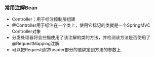 ### 常用注解Bean

* Controller：用于标注控制层组建
* @Controller用于标注在一个类上，使用它标记的类就是一个SpringMVC Controller对象
* 分发处理器将会扫描使用了该注解的类的方法，并检测该方法是否使用了@RequestMapping注解
* 可以把Request请求header部分的值绑定到方法的参数上
